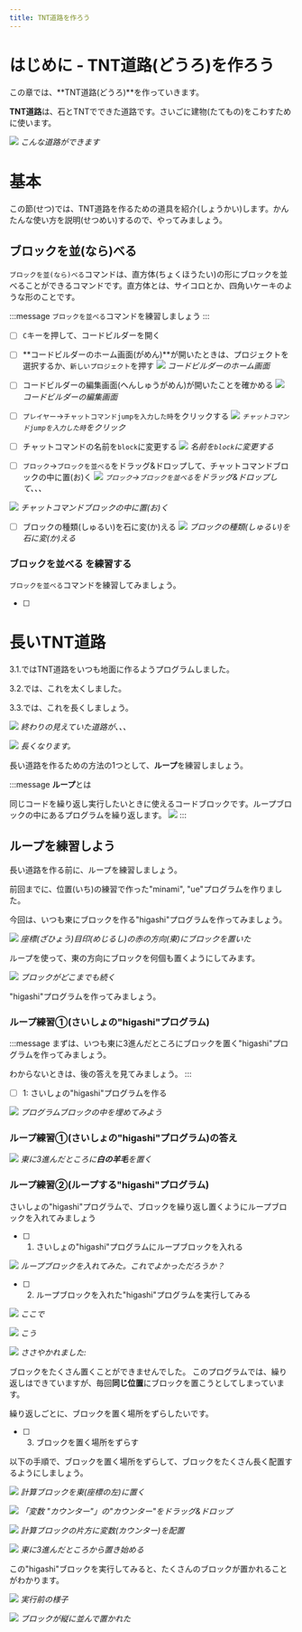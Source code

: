 ```yaml
---
title: TNT道路を作ろう
---
```

# はじめに - TNT道路(どうろ)を作ろう
この章では、**TNT道路(どうろ)**を作っていきます。

**TNT道路**は、石とTNTでできた道路です。さいごに建物(たてもの)をこわすために使います。

![](/images/10_tnt_road/2024-01-05-07-16-28.png)
*こんな道路ができます*

# 基本

この節(せつ)では、TNT道路を作るための道具を紹介(しょうかい)します。かんたんな使い方を説明(せつめい)するので、やってみましょう。

## ブロックを並(なら)べる

`ブロックを並(なら)べる`コマンドは、直方体(ちょくほうたい)の形にブロックを並べることができるコマンドです。直方体とは、サイコロとか、四角いケーキのような形のことです。

<!-- TODO: 最初のプロジェクト開くところは基本のところに？ -->
<!-- ***yattemiyo*** -->
:::message
`ブロックを並べる`コマンドを練習しましょう
:::

- [ ] `C`キーを押して、コードビルダーを開く
- [ ] **コードビルダーのホーム画面(がめん)**が開いたときは、プロジェクトを選択するか、`新しいプロジェクト`を押す
![](/images/10_tnt_road/code_builder_home.png)
*コードビルダーのホーム画面*

- [ ] コードビルダーの編集画面(へんしゅうがめん)が開いたことを確かめる
![](/images/10_tnt_road/2024-01-05-07-31-09.png)
*コードビルダーの編集画面*

- [ ] `プレイヤー`->`チャットコマンドjumpを入力した時`をクリックする
![](/images/10_tnt_road/chatcommand.png)
*`チャットコマンドjumpを入力した時`をクリック*

- [ ] チャットコマンドの名前を`block`に変更する
![](/images/10_tnt_road/2024-01-05-07-37-50.png)
*名前を`block`に変更する*

- [ ] `ブロック`->`ブロックを並べる`をドラッグ&ドロップして、チャットコマンドブロックの中に置(お)く
![](/images/10_tnt_road/block_wo_naraberu.png)
*`ブロック`->`ブロックを並べる`をドラッグ&ドロップして、、、*

![](/images/10_tnt_road/2024-01-05-07-43-20.png)
*チャットコマンドブロックの中に置(お)く*

- [ ] ブロックの種類(しゅるい)を石に変(か)える
![](/images/10_tnt_road/block_type_to_stone.png)
*ブロックの種類(しゅるい)を石に変(か)える*

### ブロックを並べる を練習する
`ブロックを並べる`コマンドを練習してみましょう。

- [ ] 

# 長いTNT道路
3.1.ではTNT道路をいつも地面に作るようプログラムしました。

3.2.では、これを太くしました。

3.3.では、これを長くしましょう。

![](/images/10_tnt_road/2023-12-12-05-25-24.png)
*終わりの見えていた道路が、、、*

![](/images/10_tnt_road/2023-12-12-05-27-18.png)
*長くなります。*

長い道路を作るための方法の1つとして、**ループ**を練習しましょう。

:::message
**ループ**とは

同じコードを繰り返し実行したいときに使えるコードブロックです。ループブロックの中にあるプログラムを繰り返します。
![](/images/10_tnt_road/2023-12-12-05-41-35.png)
:::

## ループを練習しよう
長い道路を作る前に、ループを練習しましょう。

前回までに、位置(いち)の練習で作った"minami", "ue"プログラムを作りました。

今回は、いつも東にブロックを作る"higashi"プログラムを作ってみましょう。

![](/images/10_tnt_road/2023-12-13-06-30-25.png)
*座標(ざひょう)目印(めじるし)の赤の方向(東)にブロックを置いた*

ループを使って、東の方向にブロックを何個も置くようにしてみます。

![](/images/10_tnt_road/2023-12-16-23-15-22.png)
*ブロックがどこまでも続く*

"higashi"プログラムを作ってみましょう。

### ループ練習①(さいしょの"higashi"プログラム)

<!-- ***yattemiyo*** -->
:::message
まずは、いつも東に3進んだところにブロックを置く"higashi"プログラムを作ってみましょう。

わからないときは、後の答えを見てみましょう。
:::

- [ ] 1: さいしょの"higashi"プログラムを作る

![](/images/10_tnt_road/2023-12-14-05-43-55.png)
*プログラムブロックの中を埋めてみよう*

### ループ練習①(さいしょの"higashi"プログラム)の答え

![](/images/10_tnt_road/2023-12-14-05-58-09.png)
*東に3進んだところに**白の羊毛**を置く*

### ループ練習②(ループする"higashi"プログラム)

さいしょの"higashi"プログラムで、ブロックを繰り返し置くようにループブロックを入れてみましょう

- [ ] 1. さいしょの"higashi"プログラムにループブロックを入れる

![](/images/10_tnt_road/2023-12-14-06-05-27.png)
*ループブロックを入れてみた。これでよかっただろうか？*

- [ ] 2. ループブロックを入れた"higashi"プログラムを実行してみる

![](/images/10_tnt_road/2023-12-14-06-17-02.png)
*ここで*

![](/images/10_tnt_road/2023-12-14-06-18-10.png)
*こう*

![](/images/10_tnt_road/2023-12-14-06-19-56.png)
*ささやかれました:*

ブロックをたくさん置くことができませんでした。
このプログラムでは、繰り返しはできていますが、毎回**同じ位置**にブロックを置こうとしてしまっています。

繰り返しごとに、ブロックを置く場所をずらしたいです。

- [ ] 3. ブロックを置く場所をずらす

以下の手順で、ブロックを置く場所をずらして、ブロックをたくさん長く配置するようにしましょう。

![](/images/10_tnt_road/2023-12-14-06-25-47.png)
*計算ブロックを東(座標の左)に置く*

<!-- ![](/images/10_tnt_road/2023-12-14-06-26-53.png) -->
![](/images/10_tnt_road/drag_and_drop.png)
*「変数 "カウンター"」の"カウンター"をドラッグ&ドロップ*

![](/images/10_tnt_road/2023-12-16-23-09-47.png)
*計算ブロックの片方に変数(カウンター)を配置*

![](/images/10_tnt_road/2023-12-16-23-27-29.png)
*東に3進んだところから置き始める*

この"higashi"ブロックを実行してみると、たくさんのブロックが置かれることがわかります。

![](/images/10_tnt_road/2023-12-16-23-30-03.png)
*実行前の様子*

![](/images/10_tnt_road/2023-12-16-23-30-27.png)
*ブロックが縦に並んで置かれた*